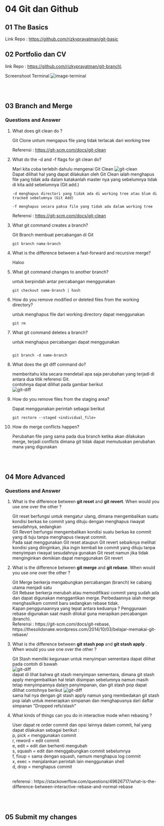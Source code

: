 # 04 Git dan Github

## 01 The Basics

Link Repo : https://github.com/rizkyprayatman/git-basic

## 02 Portfolio dan CV

link Repo : https://github.com/rizkyprayatman/git-branch\

Screenshoot Terminal
<img src="img/img-a.png" alt="image-terminal">

<br>
<br>

## 03 Branch and Merge

### Questions and Answer

<ol>
<li>
        What does git clean do ?
    </li>
    <p> Git Clone untum mengapus file yang tidak terlacak dari working tree</p>
    <p>Referensi : <a href="https://git-scm.com/docs/git-clean">https://git-scm.com/docs/git-clean </a></p>

<li>
        What do the -d and -f flags for git clean do?
    </li>
    <p> Mari kita coba terlebih dahulu mengenai Git Clean
    <img src="img/img-b.png" alt="git-clean">
    <br>
    Dapat dilihat hal yang dapat dilakukan oleh Git Clean ialah menghapus file yang tidak ada dalam katakanlah master nya yang sebelumnya tidak di kita add sebelumnya (Git add.)

    -d menghapus directori yang tidak ada di working tree atau blum di tracked sebelumnya (Git Add)

    -f menghapus secara paksa file yang tidak ada dalam working tree

</p>

<p>Referensi : <a href="https://git-scm.com/docs/git-clean">https://git-scm.com/docs/git-clean </a></p>

<li>
        What git command creates a branch?
    </li>
    <p>Git Branch membuat percabangan di Git

```
git branch nama-branch

```

</p>
<li>
    What is the difference between a fast-forward and recursive merge?
</li>
    <p>Haloo</p>
<li>
    What git command changes to another branch?
</li>
<p>
   untuk berpindah antar percabangan menggunakan
</p>

```
git checkout name-branch | hash

```

<li>
    How do you remove modified or deleted files from the working directory?
</li>
    <p>
untuk menghapus file dari working directory dapat menggunakan
   
```
git rm

```
</p>

<li>
   What git command deletes a branch?
</li>
    <p>
    untuk menghapus percabangan dapat menggunakan

```

git branch -d name-branch

```
</p>
<li>
   What does the git diff command do?
</li>
    <p>
    memberitahu kita secara mendetail apa saja perubahan yang terjadi di antara dua titik referensi Git. <br>contohnya dapat dilihat pada gambar berikut <br>
    <img src="img/img-c.png" alt="git-diff">

</p>

<li>
   How do you remove files from the staging area?
</li>
    <p>
    Dapat menggunakan perintah sebagai berikut


    git restore --staged <individual_file>


</p>

<li>
   How do merge conflicts happen?
</li>
    <p>
    Perubahan file yang sama pada dua branch ketika akan dilakukan merge, terjadi conflicts dimana git tidak dapat memutuskan perubahan mana yang digunakan
</p>

</ol>
<br>
<br>

## 04 More Advanced

### Questions and Answer
<ol>
<li>
What is the difference between <b>git reset</b> and <b> git revert</b>. When would you use one over the other ?
</li>
<p>
Git reset berfungsi untuk mengatur ulang, dimana mengembalikan suatu kondisi berkas ke commit yang dituju dengan menghapus riwayat sesudahnya, sedangkan <br>
Git Revert berfungsi mengembalikan kondisi suatu berkas ke commit yang di tuju tanpa menghapus riwayat commit.
<br>
Pada saat menggunakan Git reset ataupun Git revert sebaiknya melihat kondisi yang diinginkan, jika ingin kembali ke commit yang dituju tanpa menyimpan riwayat sesudahnya gunakan Git reset namun jika tidak menginginkan demikian dapat menggunakan Git revert
</p>

<li>
What is the difference between <b> git merge</b> and <b>git rebase</b>. When would you use one over the other ?
</li>
<p>
Git Merge berkerja mengabungkan percabangan (branch) ke cabang utama menjadi satu <br>
Git Rebase berkerja merubah atau memodifikasi commit yang sudah ada dan dapat digunakan menggantikan merge. Perbedaannya ialah merge menghasilkam commit baru sedangkan rebase tidak.
<br>
Kapan penggunaannya yang tepat antara keduanya ? Penggunaan rebase digunakan saat masih dilokal guna merapikan percabangan (branch).
<br>
Referensi : https://git-scm.com/docs/git-rebase,
https://thesolidsnake.wordpress.com/2014/10/03/belajar-memakai-git-rebase/
</p>

<li>
What is the difference between <b>git stash pop</b> and <b> git stash apply </b>. When would you use one over the other ?
</li>
<p>
Git Stash memiliki kegunaan untuk menyimpan sementara dapat dilihat pada contoh di bawah <br>
<img src="img/img-d.png" alt="git-diff"> <br>
dapat di lihat bahwa git stash menyimpan sementara, dimana git stash apply mengembalikan hal telah disimpan sebelumnya namun masih tetap menyimpannya dalam penyimpanan, dan git stash pop dapat dilihat contohnya berikut
<img src="img/img-e.png" alt="git-diff"> <br>
sama hal nya dengan git stash apply namun yang membedakan git stash pop ialah untuk menerapkan simpanan dan menghapusnya dari daftar simpanan "Dropped refs/stash"
</p>

<li>
What kinds of things can you do in interactive mode when rebasing ?
</li>
<p>
User dapat re order commit dan opsi lainnya dalam commit, hal yang dapat dilakukan sebagai berikut : <br>
p, pick = menggunakan commit <br>
r, reword = edit commit <br>
e, edit = edit dan berhenti mengubah <br>
s, squash = edit dan menggabungkan commit sebelumnya <br>
f, fixup = sama dengan squash, namum menghapus log commit <br>
x, exec = menjalankan perintah lain menggunakan shell <br>
d, drop = menghapus commit <br>
</p> <br>
referensi : https://stackoverflow.com/questions/49626717/what-is-the-difference-between-interactive-rebase-and-normal-rebase

</ol>
<br>
<br>

## 05 Submit my changes

```
